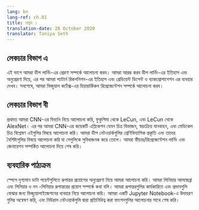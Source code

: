 ```yaml
---
lang: bn
lang-ref: ch.01
title: সপ্তাহ ১
translation-date: 28 October 2020
translator: Taniya Seth
---
```



## লেকচার বিভাগ এ

<!-- We discuss the motivation behind deep learning. We begin with the history and inspiration of deep learning. Then we discuss the history of pattern recognition and introduce gradient descent and its computation by backpropagation. Finally, we discuss the hierarchical representation of the visual cortex.
-->

এই ভাগে আমরা ডীপ লার্নিং-এর প্রেরণা সম্পর্কে আলোচনা করব। আমরা আরম্ভ করব ডীপ লার্নিং-এর ইতিহাস এবং অনুপ্রেরণা দিয়ে, এর পর আমরা প্যাটার্ন রিকগনিশন-এর ইতিহাস এবং গ্রেডিয়েন্ট ডিসেন্ট ও ব্যাকপ্রোপাগেশন এর ব্যবহার দেখব। সবশেষে, আমরা ভিজুয়াল কর্টেক্স-এর হিয়ারার্কিকল রিপ্রেজেন্টেশন সম্পর্কে আলোচনা করব।


## লেকচার বিভাগ বী

<!-- We first discuss the evolution of CNNs, from Fukushima to LeCun to AlexNet. We then discuss some applications of CNN's, such as image segmentation, autonomous vehicles, and medical image analysis. We discuss the hierarchical nature of deep networks and the attributes of deep networks that make them advantageous. We conclude with a discussion of generating and learning features/representations. -->
প্রথমত আমরা CNN-এর বিবর্তন নিয়ে আলোচনা করি, ফুকুশিমা থেকে LeCun, এবং LeCun থেকে AlexNet। এর পর আমরা CNN-এর কয়েকটি এপ্লিকেশন যেমন চিত্র বিভাজন, স্বয়ংক্রিয় যানবাহন, এবং মেডিকেল চিত্র বিশ্লেষণ এইগুলির বিষয়ে আলোচনা করি। আমরা ডীপ নেটওয়ার্কগুলির শ্রেণিবিন্যাসিক প্রকৃতি এবং তাদের বৈশিষ্ট্যগুলির বিষয়ে আলোচনা করি যা সেগুলিকে সুবিধাজনক করে তোলে। আমরা ফীচার/রিপ্রেজেন্টেশন লার্নিং এবং জেনারেশন সম্পর্কিত আলোচনা দিয়ে শেষ করি।


## ব্যবহারিক পাঠ্যক্রম

<!-- We discuss the motivation for applying transformations to data points visualized in space. We talk about Linear Algebra and the application of linear and non-linear transformations. We discuss the use of visualization to understand the function and effects of these transformations. We walk through examples in a Jupyter Notebook and conclude with a discussion of functions represented by neural networks.
-->
স্পেসে দৃশ্যমান ডাটা পয়েন্টগুলিতে রূপান্তর প্রয়োগের অনুপ্রেরণা নিয়ে আমরা আলোচনা করি। আমরা লিনিয়ার আলজেব্রা এবং লিনিয়ার ও নন -লিনিয়ার রূপান্তরের প্রয়োগ সম্পর্কে কথা বলি। আমরা রূপান্তরগুলির কার্যকারিতা এবং প্রভাবগুলি বোঝার জন্য ভিজ্যুয়ালাইজেশনের ব্যবহার নিয়ে আলোচনা করি। আমরা একটি Jupyter Notebook-এ উদাহরণ গুলির অন্বেষণ করি, এবং নিউরাল নেটওয়ার্কগুলি দ্বারা প্রতিনিধিত্ব করা ফাংশনগুলির আলোচনার সাথে শেষ করি।
